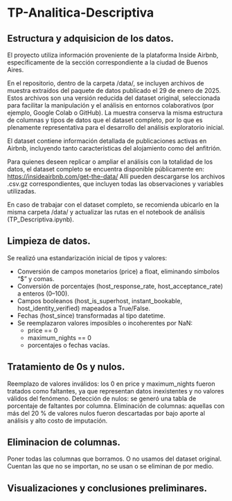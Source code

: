 # TP-Analitica-Descriptiva

## Estructura y adquisicion de los datos.

El proyecto utiliza información proveniente de la plataforma Inside Airbnb, específicamente de la sección correspondiente a la ciudad de Buenos Aires.

En el repositorio, dentro de la carpeta /data/, se incluyen archivos de muestra extraídos del paquete de datos publicado el 29 de enero de 2025.
Estos archivos son una versión reducida del dataset original, seleccionada para facilitar la manipulación y el análisis en entornos colaborativos (por ejemplo, Google Colab o GitHub). La muestra conserva la misma estructura de columnas y tipos de datos que el dataset completo, por lo que es plenamente representativa para el desarrollo del análisis exploratorio inicial.

El dataset contiene información detallada de publicaciones activas en Airbnb, incluyendo tanto características del alojamiento como del anfitrión.

Para quienes deseen replicar o ampliar el análisis con la totalidad de los datos, el dataset completo se encuentra disponible públicamente en: https://insideairbnb.com/get-the-data/
Allí pueden descargarse los archivos .csv.gz correspondientes, que incluyen todas las observaciones y variables utilizadas.

En caso de trabajar con el dataset completo, se recomienda ubicarlo en la misma carpeta /data/ y actualizar las rutas en el notebook de análisis (TP_Descriptiva.ipynb).

## Limpieza de datos.

Se realizó una estandarización inicial de tipos y valores:

 - Conversión de campos monetarios (price) a float, eliminando símbolos “$” y comas.
 - Conversión de porcentajes (host_response_rate, host_acceptance_rate) a enteros (0–100).
 - Campos booleanos (host_is_superhost, instant_bookable, host_identity_verified) mapeados a True/False.
 - Fechas (host_since) transformadas al tipo datetime.
 - Se reemplazaron valores imposibles o incoherentes por NaN:
   - price == 0
   - maximum_nights == 0
   - porcentajes o fechas vacías.

## Tratamiento de 0s y nulos.

Reemplazo de valores inválidos: los 0 en price y maximum_nights fueron tratados como faltantes, ya que representan datos inexistentes y no valores válidos del fenómeno.
Detección de nulos: se generó una tabla de porcentaje de faltantes por columna.
Eliminación de columnas: aquellas con más del 20 % de valores nulos fueron descartadas por bajo aporte al análisis y alto costo de imputación.

## Eliminacion de columnas.

Poner todas las columnas que borramos. O no usamos del dataset original. Cuentan las que no se importan, no se usan o se eliminan de por medio.

## Visualizaciones y conclusiones preliminares.
